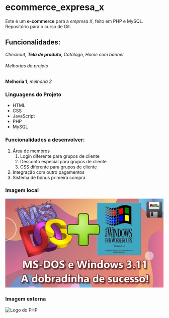 # ecommerce_expresa_x
Este é um **e-commerce** para a *empresa X*, feito em PHP e MySQL. Repositório para o curso de Git.

## Funcionalidades:

_Checkout, **Tela de produto**, Catálogo, Home com banner_

###### Melhorias do projeto
__Melhoria 1__, _melhoria 2_

### Linguagens do Projeto

* HTML
* CSS
* JavaScript
* PHP
* MySQL

### Funcionalidades a desenvolver:
1. Área de membros
    1. Login diferente para grupos de cliente
    2. Desconto especial para grupos de cliente
    3. CSS diferente para grupos de cliente
2. Integração com outro pagamentos
3. Sistema de bônus primeira compra

### Imagem local

![Logo Windows 3 e MS-DOS 6](img/ms-dos_win311.jpeg)

### Imagem externa

![Logo do PHP](https://upload.wikimedia.org/wikipedia/commons/thumb/2/27/PHP-logo.svg/320px-PHP-logo.svg.png)